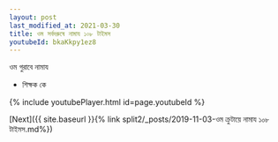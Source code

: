 ```yaml
---
layout: post
last_modified_at: 2021-03-30
title: ওম সর্বদরুষে নামায ১০৮ টাইমস
youtubeId: bkaKkpy1ez8
---
```

 
 
 ওম গুরাবে নামায  
 
 -  শিক্ষক কে 
 
  
 
  
 
 
 
 
 
 


{% include youtubePlayer.html id=page.youtubeId %}
 
[Next]({{ site.baseurl }}{% link  split2/_posts/2019-11-03-ওম ক্রুটায়ে নামায ১০৮ টাইমস.md%})
 
